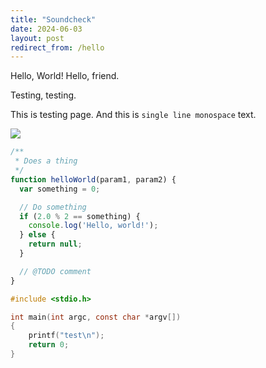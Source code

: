 ```yaml
---
title: "Soundcheck"
date: 2024-06-03
layout: post
redirect_from: /hello
---
```



Hello, World! Hello, friend.


<!-- ^^^^ for POSTS only - put it AFTER "CUT" ^^^^ -->
<!-- this is the magic line to make favicon work for posts because otherwise the modern web would be too simple & easy if we could just set favicon=path globally, right? -->
<link rel="shortcut icon" type="image/x-icon" href="{{ site.base_url }}{% link /assets/images/cli.ico %}?">


Testing, testing.

This is testing page. And this is `single line monospace` text.

<img src="{{ site.base_url }}{% link /assets/images/testing.jpg %}">

```js
/**
 * Does a thing
 */
function helloWorld(param1, param2) {
  var something = 0;

  // Do something
  if (2.0 % 2 == something) {
    console.log('Hello, world!');
  } else {
    return null;
  }

  // @TODO comment
}
```

```c
#include <stdio.h>

int main(int argc, const char *argv[])
{
	printf("test\n");
	return 0;
}
```

